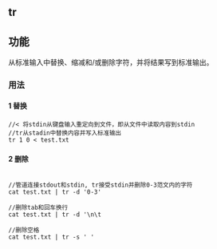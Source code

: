 ## tr

## 功能

从标准输入中替换、缩减和/或删除字符，并将结果写到标准输出。

### 用法

#### 1 替换

```
//< 将stdin从键盘输入重定向到文件，即从文件中读取内容到stdin
//tr从stadin中替换内容并写入标准输出
tr 1 0 < test.txt

```

#### 2 删除

```

//管道连接stdout和stdin, tr接受stdin并删除0-3范文内的字符
cat test.txt | tr -d '0-3'

//删除tab和回车换行
cat test.txt | tr -d '\n\t

//删除空格
cat test.txt | tr -s ' '

```
